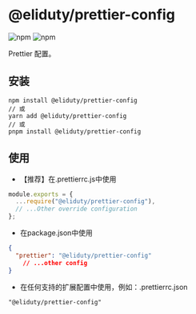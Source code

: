 # @eliduty/prettier-config

![npm](https://img.shields.io/npm/dt/@eliduty/prettier-config) ![npm](https://img.shields.io/npm/v/@eliduty/prettier-config)

Prettier 配置。

## 安装

```shell
npm install @eliduty/prettier-config
// 或
yarn add @eliduty/prettier-config
// 或
pnpm install @eliduty/prettier-config
```

## 使用

- 【推荐】在.prettierrc.js中使用

```js
module.exports = {
  ...require("@eliduty/prettier-config"),
  // ...Other override configuration
};
```

- 在package.json中使用

```json
{
  "prettier": "@eliduty/prettier-config"
    // ...other config
}
```

- 在任何支持的扩展配置中使用，例如：.prettierrc.json

```text
"@eliduty/prettier-config"
```
